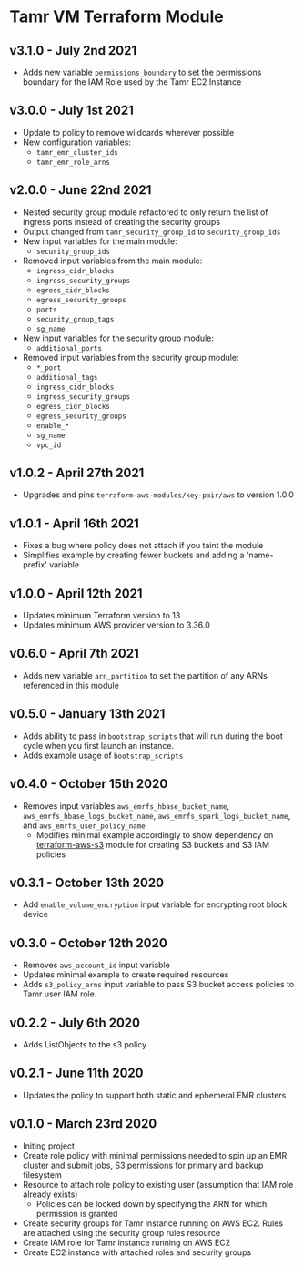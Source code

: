 # Tamr VM Terraform Module

## v3.1.0 - July 2nd 2021
*  Adds new variable `permissions_boundary` to set the permissions boundary for the IAM Role used by the Tamr EC2 Instance

## v3.0.0 - July 1st 2021
* Update to policy to remove wildcards wherever possible
* New configuration variables:
  * `tamr_emr_cluster_ids`
  * `tamr_emr_role_arns`

## v2.0.0 - June 22nd 2021
* Nested security group module refactored to only return the list of ingress ports instead of creating the security groups
* Output changed from `tamr_security_group_id` to `security_group_ids`
* New input variables for the main module:
  * `security_group_ids`
* Removed input variables from the main module:
  * `ingress_cidr_blocks`
  * `ingress_security_groups`
  * `egress_cidr_blocks`
  * `egress_security_groups`
  * `ports`
  * `security_group_tags`
  * `sg_name`
* New input variables for the security group module:
  * `additional_ports`
* Removed input variables from the security group module:
  * `*_port`
  * `additional_tags`
  * `ingress_cidr_blocks`
  * `ingress_security_groups`
  * `egress_cidr_blocks`
  * `egress_security_groups`
  * `enable_*`
  * `sg_name`
  * `vpc_id`

## v1.0.2 - April 27th 2021
* Upgrades and pins `terraform-aws-modules/key-pair/aws` to version 1.0.0

## v1.0.1 - April 16th 2021
* Fixes a bug where policy does not attach if you taint the module
* Simplifies example by creating fewer buckets and adding a 'name-prefix' variable

## v1.0.0 - April 12th 2021
* Updates minimum Terraform version to 13
* Updates minimum AWS provider version to 3.36.0

## v0.6.0 - April 7th 2021
*  Adds new variable `arn_partition` to set the partition of any ARNs referenced in this module

## v0.5.0 - January 13th 2021
* Adds ability to pass in `bootstrap_scripts` that will run during the boot cycle when you first launch an instance.
* Adds example usage of `bootstrap_scripts`

## v0.4.0 - October 15th 2020
* Removes input variables `aws_emrfs_hbase_bucket_name`, `aws_emrfs_hbase_logs_bucket_name`, `aws_emrfs_spark_logs_bucket_name`, and `aws_emrfs_user_policy_name`
  * Modifies minimal example accordingly to show dependency on [terraform-aws-s3](https://github.com/Datatamer/terraform-aws-s3) module for creating S3 buckets and S3 IAM policies

## v0.3.1 - October 13th 2020
* Add `enable_volume_encryption` input variable for encrypting root block device

## v0.3.0 - October 12th 2020
* Removes `aws_account_id` input variable
* Updates minimal example to create required resources
* Adds `s3_policy_arns` input variable to pass S3 bucket access policies to Tamr user IAM role.

## v0.2.2 - July 6th 2020
* Adds ListObjects to the s3 policy

## v0.2.1 - June 11th 2020
* Updates the policy to support both static and ephemeral EMR clusters

## v0.1.0 - March 23rd 2020
* Initing project
* Create role policy with minimal permissions needed to spin up an EMR cluster and submit jobs, S3 permissions for primary and backup filesystem
* Resource to attach role policy to existing user (assumption that IAM role already exists)
  * Policies can be locked down by specifying the ARN for which permission is granted
* Create security groups for Tamr instance running on AWS EC2. Rules are attached using the security group rules resource
* Create IAM role for Tamr instance running on AWS EC2
* Create EC2 instance with attached roles and security groups
